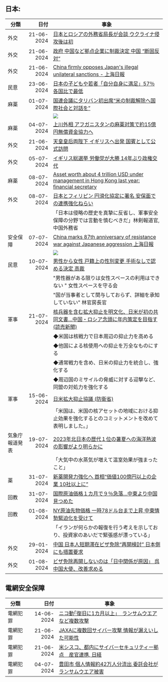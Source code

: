 
## 日本:

|分類| 日付 | 事象 |
| -- | --: | -- |
|外交| 21-06-2024 | [日本とロシアの外務省局長が会談 ウクライナ侵攻後は初](https://www3.nhk.or.jp/news/html/20240622/k10014488991000.html) |
|外交| 21-06-2024 | [政府 中国など拠点企業に制裁決定 中国 “断固反対”](https://www3.nhk.or.jp/news/html/20240621/k10014488651000.html) |
|外交| 21-06-2024 | [China firmly opposes Japan's illegal unilateral sanctions - 上海日報](https://www.shine.cn/news/nation/2406219435/) |
|民意|  23-06-2024 | [日本の子どもや若者「自分自身に満足」57％ 各国比で最低](https://www3.nhk.or.jp/news/html/20240623/k10014489391000.html) |
|麻薬| 01-07-2024 |[国連会議にタリバン初出席“米の制裁解除へ国際社会と対話を”](https://www3.nhk.or.jp/news/html/20240701/k10014498631000.html)|
|||![](https://www3.nhk.or.jp/news/html/20240701/K10014498631_2407011923_0701200224_01_02.jpg)|
|麻薬|  04-07-2024 |[上川外相 アフガニスタンの麻薬対策で約15億円無償資金協力へ](https://www3.nhk.or.jp/news/html/20240704/k10014501391000.html)|
| 外交 | 21-06-2024|[天皇皇后両陛下 イギリスへ出発 国賓として公式訪問](https://www3.nhk.or.jp/news/html/20240622/k10014488711000.html)|
| 外交 | 05-07-2024|[イギリス総選挙 労働党が大勝 14年ぶり政権交代](https://www3.nhk.or.jp/news/html/20240705/k10014501861000.html)|
| 麻薬 | 08-07-2024 | [Asset worth about 4 trillion USD under management in Hong Kong last year: financial secretary](https://www.shine.cn/news/nation/2407074419/) |
| 外交 | 08-07-2024 | [日本とフィリピン 円滑化協定に署名 安保面での連携強化ねらい](https://www3.nhk.or.jp/news/html/20240708/k10014505051000.html) |
|   |   | 「日本は侵略の歴史を真摯に反省し、軍事安全保障の分野では言動を慎むべきだ」林剣報道官, 中国外務省 |
| 安全保障 |  07-07-2024 | [China marks 87th anniversary of resistance war against Japanese aggression 上海日報](https://www.shine.cn/news/nation/2407078429/)|
|  |    | ![](https://obj.shine.cn/files/2024/07/07/1b88bfeb-7390-4b8e-97c0-1870b452db92_0.jpg)|
| 民意 | 10-07-2024 | [男性から女性 戸籍上の性別変更 手術なしで認める決定 高裁](https://www3.nhk.or.jp/news/html/20240710/k10014507081000.html) |
|||"男性器がある限りは女性スペースの利用はできない " 女性スペースを守る会|
|||"国が当事者として関与しておらず、詳細を承知していない" 林官房長官|
| 軍事 | 21-07-2024 | [核兵器を含む拡大抑止を明文化、日米が初の共同文書…中国・ロシア念頭に年内策定を目指す (読売新聞)](https://news.yahoo.co.jp/articles/a2e1087759d5c014a177761cb83bac0beadac895) |
|||◆米国は核戦力で日本周辺の抑止力を高める|
|||◆他国による核使用への抑止を万全なものにする|
|||◆通常戦力を含め、日米の抑止力を統合し、強化する|
|||◆周辺国のミサイルの脅威に対する迎撃など、同盟の対処力を強化する|
| 軍事 |15-06-2024|[日米拡大抑止協議 (防衛省)](https://www.mod.go.jp/j/approach/anpo/2024/0613a_usa-j.html)|
|||「米国は、米国の核アセットの地域における抑止効果を強化するとのコミットメントを改めて表明しました。」|
| 気象庁報道発表|19-07-2024|[2023年北日本の歴代１位の暑夏への海洋熱波の影響がより明らかに](https://www.jma.go.jp/jma/press/2407/19b/20240719.html)|
||| 「大気中の水蒸気が増えて温室効果が強まったこと」|
| 薬| 31-07-2024|[新薬開発力強化へ 首相“価値100億円以上の企業 10社以上に”](https://www3.nhk.or.jp/news/html/20240730/k10014530181000.html)|
|回教|31-07-2024|[国際原油価格１カ月で９％急落…中東より中国見つめた]()|
|回教| 01-08-2024|[NY原油先物価格 一時78ドル台まで上昇 中東情勢緊迫化を受けて](https://www.msn.com/ja-jp/money/other/%E5%9B%BD%E9%9A%9B%E5%8E%9F%E6%B2%B9%E4%BE%A1%E6%A0%BC%EF%BC%91%E3%82%AB%E6%9C%88%E3%81%A7%EF%BC%99-%E6%80%A5%E8%90%BD-%E4%B8%AD%E6%9D%B1%E3%82%88%E3%82%8A%E4%B8%AD%E5%9B%BD%E8%A6%8B%E3%81%A4%E3%82%81%E3%81%9F/ar-BB1qUQR9?ocid=BingNewsSerp)|
|||「イランが何らかの報復を行う考えを示しており、投資家のあいだで緊張感が漂っている」|
| 外交 | 29-01-2024| [中国 日本人短期滞在ビザ免除“再開検討” 日本側にも措置要求](https://www3.nhk.or.jp/news/html/20240129/k10014339691000.html) |
| 外交 | 01-08-2024|[ビザ免除再開しないのは「日中関係が原因」 呉中国大使、改善求める](https://www.msn.com/ja-jp/news/other/%E3%83%93%E3%82%B6%E5%85%8D%E9%99%A4%E5%86%8D%E9%96%8B%E3%81%97%E3%81%AA%E3%81%84%E3%81%AE%E3%81%AF-%E6%97%A5%E4%B8%AD%E9%96%A2%E4%BF%82%E3%81%8C%E5%8E%9F%E5%9B%A0-%E5%91%89%E4%B8%AD%E5%9B%BD%E5%A4%A7%E4%BD%BF-%E6%94%B9%E5%96%84%E6%B1%82%E3%82%81%E3%82%8B/ar-BB1qSKVc?ocid=socialshare)|


## 電網安全保障
|分類| 日付 | 事象 |
| -- | --: | -- |
|電網犯罪| 14-06-2024 |[ニコ動｢復旧に1カ月以上｣　ランサムウエアなど複数攻撃](https://www.nikkei.com/article/DGXZQOUC146RH0U4A610C2000000/) |
|電網犯罪| 21-06-2024 |[JAXAに複数回サイバー攻撃 情報が漏えいした可能性](https://www3.nhk.or.jp/news/html/20240621/k10014487721000.html)|
|電網犯罪| 21-06-2024 | [米シスコ、都内にサイバーセキュリティー拠点　産官連携, 日経](https://www.nikkei.com/article/DGXZQODK210H40R20C24A6000000/) |
|電網犯罪|  04-07-2024|[豊田市 個人情報約42万人分流出 委託会社がランサムウエア被害](https://www3.nhk.or.jp/news/html/20240704/k10014501611000.html)|

